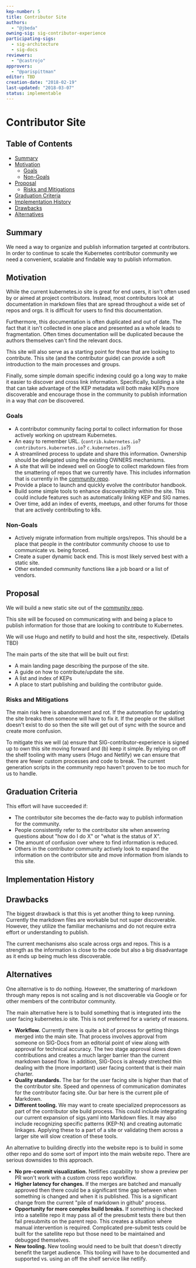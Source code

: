 ```yaml
---
kep-number: 5
title: Contributor Site
authors:
  - "@jbeda"
owning-sig: sig-contributor-experience
participating-sigs:
  - sig-architecture
  - sig-docs
reviewers:
  - "@castrojo"
approvers:
  - "@parispittman"
editor: TBD
creation-date: "2018-02-19"
last-updated: "2018-03-07"
status: implementable
---
```


# Contributor Site

## Table of Contents

<!-- toc -->
- [Summary](#summary)
- [Motivation](#motivation)
  - [Goals](#goals)
  - [Non-Goals](#non-goals)
- [Proposal](#proposal)
  - [Risks and Mitigations](#risks-and-mitigations)
- [Graduation Criteria](#graduation-criteria)
- [Implementation History](#implementation-history)
- [Drawbacks](#drawbacks)
- [Alternatives](#alternatives)
<!-- /toc -->

## Summary

We need a way to organize and publish information targeted at contributors.
In order to continue to scale the Kubernetes contributor community we need a convenient, scalable and findable way to publish information.

## Motivation

While the current kubernetes.io site is great for end users, it isn't often used by or aimed at project contributors.
Instead, most contributors look at documentation in markdown files that are spread throughout a wide set of repos and orgs.
It is difficult for users to find this documentation.

Furthermore, this documentation is often duplicated and out of date.
The fact that it isn't collected in one place and presented as a whole leads to fragmentation.
Often times documentation will be duplicated because the authors themselves can't find the relevant docs.

This site will also serve as a starting point for those that are looking to contribute.
This site (and the contributor guide) can provide a soft introduction to the main processes and groups.


Finally, some simple domain specific indexing could go a long way to make it easier to discover and cross link information.
Specifically, building a site that can take advantage of the KEP metadata will both make KEPs more discoverable and encourage those in the community to publish information in a way that *can* be discovered.

### Goals

* A contributor community facing portal to collect information for those actively working on upstream Kubernetes.
* An easy to remember URL. (`contrib.kubernetes.io`? `contributors.kubernetes.io`? `c.kubernetes.io`?)
* A streamlined process to update and share this information.
  Ownership should be delegated using the existing OWNERS mechanisms.
* A site that will be indexed well on Google to collect markdown files from the smattering of repos that we currently have.
  This includes information that is currently in the [community repo](https://github.com/kubernetes/community).
* Provide a place to launch and quickly evolve the contributor handbook.
* Build some simple tools to enhance discoverability within the site.
  This could include features such as automatically linking KEP and SIG names.
* Over time, add an index of events, meetups, and other forums for those that are actively contributing to k8s.

### Non-Goals

* Actively migrate information from multiple orgs/repos.
  This should be a place that people in the contributor community choose to use to communicate vs. being forced.
* Create a super dynamic back end.  This is most likely served best with a static site.
* Other extended community functions like a job board or a list of vendors.

## Proposal

We will build a new static site out of the [community repo](https://github.com/kubernetes/community).

This site will be focused on communicating with and being a place to publish information for those that are looking to contribute to Kubernetes.

We will use Hugo and netlify to build and host the site, respectively. (Details TBD)

The main parts of the site that will be built out first:
* A main landing page describing the purpose of the site.
* A guide on how to contribute/update the site.
* A list and index of KEPs
* A place to start publishing and building the contributor guide.

### Risks and Mitigations

The main risk here is abandonment and rot.
If the automation for updating the site breaks then someone will have to fix it.
If the people or the skillset doesn't exist to do so then the site will get out of sync with the source and create more confusion.

To mitigate this we will (a) ensure that SIG-contributor-experience is signed up to own this site moving forward and (b) keep it simple.
By relying on off the shelf tooling with many users (Hugo and Netlify) we can ensure that there are fewer custom processes and code to break.
The current generation scripts in the community repo haven't proven to be too much for us to handle.

## Graduation Criteria

This effort will have succeeded if:

* The contributor site becomes the de-facto way to publish information for the community.
* People consistently refer to the contributor site when answering questions about "how do I do X" or "what is the status of X".
* The amount of confusion over where to find information is reduced.
* Others in the contributor community actively look to expand the information on the contributor site and move information from islands to this site.

## Implementation History

## Drawbacks

The biggest drawback is that this is yet another thing to keep running.
Currently the markdown files are workable but not super discoverable.
However, they utilize the familiar mechanisms and do not require extra effort or understanding to publish.

The current mechanisms also scale across orgs and repos.
This is a strength as the information is close to the code but also a big disadvantage as it ends up being much less discoverable.

## Alternatives

One alternative is to do nothing.
However, the smattering of markdown through many repos is not scaling and is not discoverable via Google or for other members of the contributor community.

The main alternative here is to build something that is integrated into the user facing kubernetes.io site.
This is not preferred for a variety of reasons.

* **Workflow.** Currently there is quite a bit of process for getting things merged into the main site.
  That process involves approval from someone on SIG-Docs from an editorial point of view along with approval for technical accuracy.
  The two stage approval slows down contributions and creates a much larger barrier than the current markdown based flow.
  In addition, SIG-Docs is already stretched thin dealing with the (more important) user facing content that is their main charter.
* **Quality standards.** The bar for the user facing site is higher than that of the contributor site.
  Speed and openness of communication dominates for the contributor facing site.
  Our bar here is the current pile of Markdown.
* **Different tooling.** We may want to create specialized preprocessors as part of the contributor site build process.
  This could include integrating our current expansion of sigs.yaml into Markdown files.
  It may also include recognizing specific patterns (KEP-N) and creating automatic linkages.
  Applying these to a part of a site or validating them across a larger site will slow creation of these tools.

An alternative to building directly into the website repo is to build in some other repo and do some sort of import into the main website repo.
There are serious downsides to this approach.

* **No pre-commit visualization.** Netlifies capability to show a preview per PR won't work with a custom cross repo workflow.
* **Higher latency for changes.** If the merges are batched and manually approved then there could be a significant time gap between when something is changed and when it is published.
  This is a significant change from the current "pile of markdown in github" process.
* **Opportunity for more complex build breaks.** If something is checked into a satellite repo it may pass all of the presubmit tests there but then fail presubmits on the parent repo.
  This creates a situation where manual intervention is required.
  Complicated pre-submit tests could be built for the satellite repo but those need to be maintained and debugged themselves.
* **New tooling.** New tooling would need to be built that doesn't directly benefit the target audience.
  This tooling will have to be documented and supported vs. using an off the shelf service like netlify.

